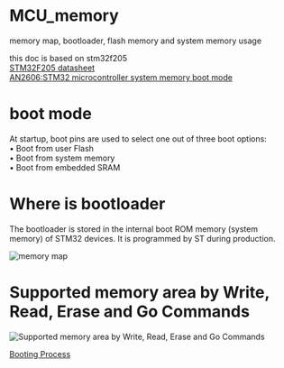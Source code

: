 # MCU_memory
memory map, bootloader, flash memory and system memory usage

this doc is based on stm32f205  
[STM32F205 datasheet](https://www.st.com/resource/en/datasheet/cd00237391.pdf)  
[AN2606:STM32 microcontroller system memory boot mode](https://www.st.com/resource/en/application_note/cd00167594.pdf)  

# boot mode
At startup, boot pins are used to select one out of three boot options:  
• Boot from user Flash  
• Boot from system memory  
• Boot from embedded SRAM  

# Where is bootloader
The bootloader is stored in the internal boot ROM memory (system memory) of STM32
devices. It is programmed by ST during production.

![memory map](https://i.stack.imgur.com/8EKT8.png)

# Supported memory area by Write, Read, Erase and Go Commands
![Supported memory area by Write, Read, Erase and Go Commands](https://i.imgur.com/wJmyTKO.png)


[Booting Process](https://www.youtube.com/watch?v=3brOzLJmeek)
